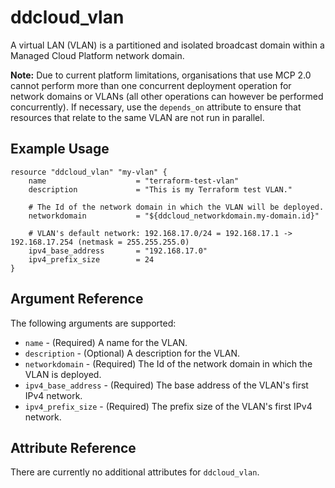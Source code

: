 # ddcloud\_vlan

A virtual LAN (VLAN) is a partitioned and isolated broadcast domain within a Managed Cloud Platform network domain.

**Note:** Due to current platform limitations, organisations that use MCP 2.0 cannot perform more than one concurrent deployment operation for network domains or VLANs (all other operations can however be performed concurrently). If necessary, use the `depends_on` attribute to ensure that resources that relate to the same VLAN are not run in parallel.

## Example Usage

```
resource "ddcloud_vlan" "my-vlan" {
    name                    = "terraform-test-vlan"
    description             = "This is my Terraform test VLAN."

	# The Id of the network domain in which the VLAN will be deployed.
    networkdomain           = "${ddcloud_networkdomain.my-domain.id}"

    # VLAN's default network: 192.168.17.0/24 = 192.168.17.1 -> 192.168.17.254 (netmask = 255.255.255.0)
    ipv4_base_address       = "192.168.17.0"
    ipv4_prefix_size        = 24
}
```

## Argument Reference

The following arguments are supported:

* `name` - (Required) A name for the VLAN.
* `description` - (Optional) A description for the VLAN.
* `networkdomain` - (Required) The Id of the network domain in which the VLAN is deployed.
* `ipv4_base_address` - (Required) The base address of the VLAN's first IPv4 network.
* `ipv4_prefix_size` - (Required) The prefix size of the VLAN's first IPv4 network.

## Attribute Reference

There are currently no additional attributes for `ddcloud_vlan`.
